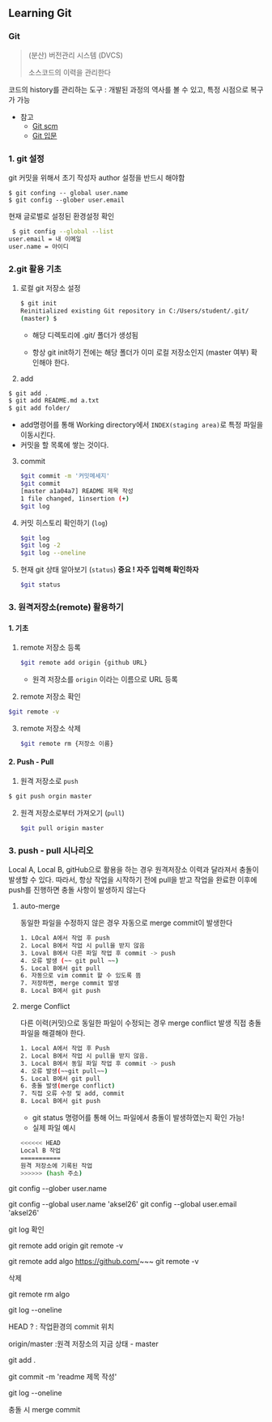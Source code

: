 ## Learning Git

### Git

> (분산) 버전관리 시스템 (DVCS)
>
> 소스코드의 이력을 관리한다

코드의 history를 관리하는 도구
	: 개발된 과정의 역사를 볼 수 있고, 특정 시점으로 복구가 가능

- 참고
  - [Git scm](https://git-scm.com/book/ko/v2)
  - [Git 입문](https://backlog.com/git-tutorial/kr/)

### 1. git 설정

git 커밋을 위해서 초기 작성자 author 설정을 반드시 해야함

```
$ git confing -- global user.name
$ git config --glober user.email
```

현재 글로벌로 설정된 환경설정 확인

```bash
 $ git config --global --list
user.email = 내 이메일
user.name = 아이디
```

### 2.git 활용 기초

1. 로컬 git 저장소 설정

   ```bash
   $ git init
   Reinitialized existing Git repository in C:/Users/student/.git/
   (master) $
   ```

   - 해당 디렉토리에 .git/ 폴더가 생성됨

   - 항상 git init하기 전에는 해당 폴더가 이미 로컬 저장소인지 (master 여부) 확인해야 한다.

     

2.  add

   ```bash
   $ git add .
   $ git add README.md a.txt
   $ git add folder/
   ```

   - add명령어를 통해 Working directory에서 `INDEX(staging area)`로 특정 파일을 이동시킨다.
   - 커밋을 할 목록에 쌓는 것이다.

3. commit

   ```bash
   $git commit -m '커밋메세지'
   $git commit 
   [master a1a04a7] README 제목 작성
   1 file changed, 1insertion (+)
   $git log
   ```

4. 커밋 히스토리 확인하기 (`log`)

   ```bash
   $git log
   $git log -2
   $git log --oneline
   ```

5. 현재 git 상태 알아보기 (`status`) **중요 ! 자주 입력해 확인하자**

   ```bash
   $git status
   ```

### 3. 원격저장소(remote) 활용하기

#### 	1. 기초

1. remote 저장소 등록

   ```bash
   $git remote add origin {github URL}
   ```

   - 원격 저장소를 `origin` 이라는 이름으로 URL 등록

2.  remote 저장소 확인

   ```bash
   $git remote -v
   ```

3. remote 저장소 삭제

   ```bash
   $git remote rm {저장소 이름}
   ```

#### 2. Push - Pull

1.  원격 저장소로 `push`

   ```bash
   $ git push orgin master
   ```

2. 원격 저장소로부터 가져오기 (`pull`)

   ```bash
   $git pull origin master
   ```

   

### 3. push - pull 시나리오

Local A, Local B, gitHub으로 활용을 하는 경우 원격저장소 이력과 달라져서 충돌이 발생할 수 있다. 따라서, 항상 작업을 시작하기 전에 pull을 받고 작업을 완료한 이후에 push를 진행하면 충돌 사항이 발생하지 않는다

1. auto-merge

   동일한 파일을 수정하지 않은 경우 자동으로 merge commit이 발생한다

   ```bash
   1. LOcal A에서 작업 후 push
   2. Local B에서 작업 시 pull을 받지 않음
   3. Loval B에서 다른 파일 작업 후 commit -> push
   4. 오류 발생 (~~ git pull ~~)
   5. Local B에서 git pull
   6. 자동으로 vim commit 할 수 있도록 뜸
   7. 저장하면, merge commit 발생
   8. Local B에서 git push
   ```

2. merge Conflict

   다른 이력(커밋)으로 동일한 파일이 수정되는 경우 merge conflict 발생
   직접 충돌 파일을 해결해야 한다.

   ```bash
   1. Local A에서 작업 후 Push
   2. Local B에서 작업 시 pull을 받지 않음.
   3. Local B에서 동일 파일 작업 후 commit -> push
   4. 오류 발생(~~git pull~~)
   5. Local B에서 git pull
   6. 충돌 발생(merge conflict)
   7. 직접 오류 수정 및 add, commit
   8. Local B에서 git push
   ```

   - git status 명령어를 통해 어느 파일에서 충돌이 발생하였는지 확인 가능!
   - 실제 파일 예시

   ``` bash
   <<<<<< HEAD
   Local B 작업
   ===========
   원격 저장소에 기록된 작업
   >>>>>> (hash 주소)
   ```









git config --glober user.name


git config --global user.name 'aksel26'
git config --global user.email 'aksel26'

git log 확인



git remote add origin 
git remote -v



git remote add algo https://github.com/~~~
git remote -v



삭제

git remote rm algo



git log --oneline

HEAD ?
	: 작업환경의 commit 위치

origin/master
	:원격 저장소의 지금 상태 - master



git add .

git commit -m 'readme 제목 작성'

git log --oneline

충돌 시 merge commit